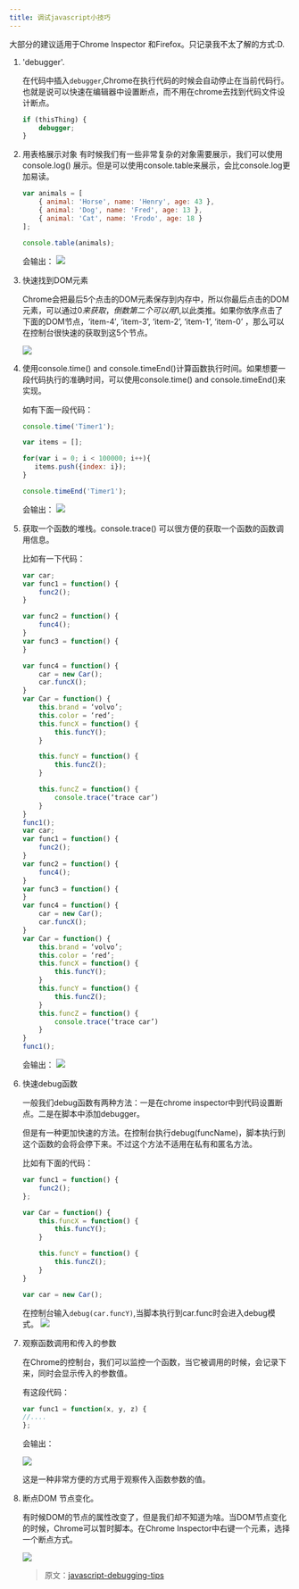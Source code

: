 ```yaml
---
title: 调试javascript小技巧
---
```


大部分的建议适用于Chrome Inspector 和Firefox。只记录我不太了解的方式:D.

1. 'debugger'.

    在代码中插入`debugger`,Chrome在执行代码的时候会自动停止在当前代码行。也就是说可以快速在编辑器中设置断点，而不用在chrome去找到代码文件设计断点。

    ```js
    if (thisThing) {
        debugger;
    }
    ```

2. 用表格展示对象
    有时候我们有一些非常复杂的对象需要展示，我们可以使用console.log() 展示。但是可以使用console.table来展示，会比console.log更加易读。

    ```js
    var animals = [
        { animal: 'Horse', name: 'Henry', age: 43 },
        { animal: 'Dog', name: 'Fred', age: 13 },
        { animal: 'Cat', name: 'Frodo', age: 18 }
    ];

    console.table(animals);
    ```

    会输出：
    ![](/images/2017/javascript-tips/tips-2.png)

3. 快速找到DOM元素

    Chrome会把最后5个点击的DOM元素保存到内存中，所以你最后点击的DOM元素，可以通过$0来获取，倒数第二个可以用$1,以此类推。如果你依序点击了下面的DOM节点，‘item-4′, ‘item-3’, ‘item-2’, ‘item-1’, ‘item-0’ ，那么可以在控制台很快速的获取到这5个节点。

    ![](/images/2017/javascript-tips/tips-3.png)

4. 使用console.time() and console.timeEnd()计算函数执行时间。如果想要一段代码执行的准确时间，可以使用console.time() and console.timeEnd()来实现。

    如有下面一段代码：

    ```js
    console.time('Timer1');

    var items = [];

    for(var i = 0; i < 100000; i++){
       items.push({index: i});
    }

    console.timeEnd('Timer1');
    ```

    会输出：
    ![](/images/2017/javascript-tips/tips-4.png)

5. 获取一个函数的堆栈。console.trace() 可以很方便的获取一个函数的函数调用信息。

    比如有一下代码：

    ```js
    var car;
    var func1 = function() {
        func2();
    }

    var func2 = function() {
        func4();
    }
    var func3 = function() {
    }

    var func4 = function() {
        car = new Car();
        car.funcX();
    }
    var Car = function() {
        this.brand = ‘volvo’;
        this.color = ‘red’;
        this.funcX = function() {
            this.funcY();
        }

        this.funcY = function() {
            this.funcZ();
        }

        this.funcZ = function() {
            console.trace(‘trace car’)
        }
    }
    func1();
    var car;
    var func1 = function() {
        func2();
    }
    var func2 = function() {
        func4();
    }
    var func3 = function() {
    }
    var func4 = function() {
        car = new Car();
        car.funcX();
    }
    var Car = function() {
        this.brand = ‘volvo’;
        this.color = ‘red’;
        this.funcX = function() {
            this.funcY();
        }
        this.funcY = function() {
            this.funcZ();
        }
        this.funcZ = function() {
            console.trace(‘trace car’)
        }
    }
    func1();
    ```

    会输出：
    ![](/images/2017/javascript-tips/tip-5.png)

6. 快速debug函数

    一般我们debug函数有两种方法：一是在chrome inspector中到代码设置断点。二是在脚本中添加debugger。

    但是有一种更加快速的方法。在控制台执行debug(funcName)，脚本执行到这个函数的会将会停下来。不过这个方法不适用在私有和匿名方法。

    比如有下面的代码：

    ```js
    var func1 = function() {
        func2();
    };

    var Car = function() {
        this.funcX = function() {
            this.funcY();
        }

        this.funcY = function() {
            this.funcZ();
        }
    }

    var car = new Car();
    ```

    在控制台输入`debug(car.funcY)`,当脚本执行到car.func时会进入debug模式。
    ![](/images/2017/javascript-tips/tips-6.png)

7. 观察函数调用和传入的参数

    在Chrome的控制台，我们可以监控一个函数，当它被调用的时候，会记录下来，同时会显示传入的参数值。

    有这段代码：

    ```js
    var func1 = function(x, y, z) {
    //....
    };
    ```
    会输出：

    ![](/images/2017/javascript-tips/tips-7.png)

    这是一种非常方便的方式用于观察传入函数参数的值。

8. 断点DOM 节点变化。

    有时候DOM的节点的属性改变了，但是我们却不知道为啥。当DOM节点变化的时候，Chrome可以暂时脚本。在Chrome Inspector中右键一个元素，选择一个断点方式。

    ![](/images/2017/javascript-tips/tips-8.png)

    > 原文：[javascript-debugging-tips](https://raygun.com/javascript-debugging-tips)